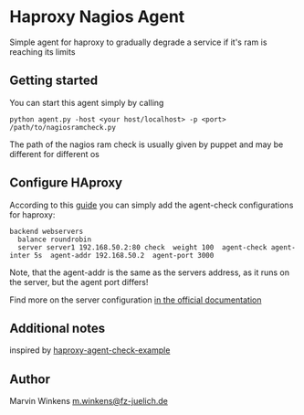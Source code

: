 # Haproxy Nagios Agent

Simple agent for haproxy to gradually degrade a service if it's ram is reaching its limits

## Getting started
You can start this agent simply by calling

```commandline
python agent.py -host <your host/localhost> -p <port> /path/to/nagiosramcheck.py
```

The path of the nagios ram check is usually given by puppet and may be different for different os

## Configure HAproxy

According to this [guide](https://www.haproxy.com/blog/how-to-enable-health-checks-in-haproxy#agent-health-checks)
you can simply add the agent-check configurations for haproxy:
```
backend webservers
  balance roundrobin
  server server1 192.168.50.2:80 check  weight 100  agent-check agent-inter 5s  agent-addr 192.168.50.2  agent-port 3000
```

Note, that the agent-addr is the same as the servers address, as it runs on the server, but the agent port differs!

Find more on the server configuration [in the official documentation](https://www.haproxy.com/documentation/aloha/latest/load-balancing/health-checks/agent-checks/#configure-the-servers)

## Additional notes

inspired by [haproxy-agent-check-example](https://github.com/haproxytechblog/haproxy-agent-check-example)

## Author

Marvin Winkens <m.winkens@fz-juelich.de>